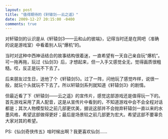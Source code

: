 ```yaml
---
layout: post
title: "值得期待的《轩辕剑——云之遥》"
date: 2009-12-27 20:15:00 -0400
comments: true
---
```

对轩辕剑的认识是从《轩辕剑3——云和山的彼端》，记得当时还是在网吧（准确的说是游戏室）中看着别人玩“爆机”的。

当时对这种中西神话结合的故事结构很着迷，一直希望有一天自己亲自玩“爆机”。可一拖再拖，玩过《仙剑3》后，才想起来，但一入手又感觉全无，觉得画质很粗糙。哎，反正是玩不下去了。

后来朋友过生日，送他了个《轩辕剑5》。过了一阵，问他玩了感觉咋样，说很一般，就玩个头就玩不下去了。所以轩辕剑系列就知道《轩辕剑3》的剧情。

但最近看了下《轩辕剑——云之遥》的宣传片，感觉这部游戏还是值得玩一下的。首先游戏采用了真人配音，这是从宣传片中看到的，不知道游戏中会不会全程对话都是；其次人物模型较之前几部更优美，据说这部并不会抛弃轩辕剑一直以来的水墨风格，希望这部做得更好；最后是场景较之前几部更为宏大。希望这部不要辜负大家对其的希望。




PS:《仙剑奇侠传五》啥时候出啊？我更喜欢仙剑……
